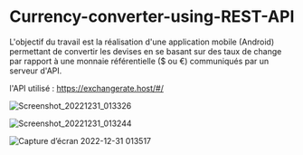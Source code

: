 # Currency-converter-using-REST-API
L'objectif du travail est la réalisation d'une application mobile (Android) permettant de convertir les devises 
en se basant sur des taux de change par rapport à une monnaie référentielle ($ ou €)  communiqués par un serveur d'API.

l'API utilisé : https://exchangerate.host/#/ 

![Screenshot_20221231_013326](https://user-images.githubusercontent.com/83044746/210120406-f16f415a-02f9-4084-80ef-021081006429.png)

![Screenshot_20221231_013244](https://user-images.githubusercontent.com/83044746/210120426-615b2cab-08f1-45cf-8ca8-bd22ca39c4df.png)

![Capture d’écran 2022-12-31 013517](https://user-images.githubusercontent.com/83044746/210120434-512d969e-bc67-4743-a058-c23b91707f1a.png)
